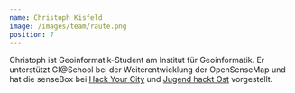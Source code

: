 ```yaml
---
name: Christoph Kisfeld
image: /images/team/raute.png
position: 7
---
```

Christoph ist Geoinformatik-Student am Institut für Geoinformatik. Er unterstützt GI@School bei der Weiterentwicklung der OpenSenseMap und hat die senseBox bei [Hack Your City](http://www.hackyourcity.de/dortmund/) und [Jugend hackt Ost](http://jugendhackt.de/events/ost/) vorgestellt.